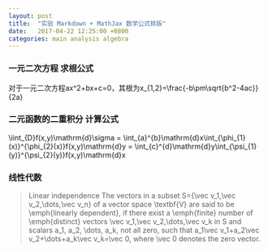 ```yaml
---
layout: post
title:  "实验 Markdown + MathJax 数学公式排版"
date:   2017-04-22 12:25:00 +0800
categories: main analysis algebra
---
```


### 一元二次方程 求根公式

对于一元二次方程ax^2+bx+c=0，其根为x_{1,2}=\frac{-b\pm\sqrt{b^2-4ac}}{2a}

### 二元函数的二重积分 计算公式

\iint_{D}f(x,y)\mathrm{d}\sigma = \int_{a}^{b}\mathrm{d}x\int_{\phi_{1}(x)}^{\phi_{2}(x)}f(x,y)\mathrm{d}y = \int_{c}^{d}\mathrm{d}y\int_{\psi_{1}(y)}^{\psi_{2}(y)}f(x,y)\mathrm{d}x

### 线性代数

> Linear independence
> The vectors in a subset S=\{\vec v_1,\vec v_2,\dots,\vec v_n\} of a vector space \textbf{V} are said to be \emph{linearly dependent}, if there exist a \emph{finite} number of \emph{distinct} vectors \vec v_1,\vec v_2,\dots,\vec v_k in S and scalars a_1, a_2, \dots, a_k, not all zero, such that
> a_1\vec v_1+a_2\vec v_2+\dots+a_k\vec v_k=\vec 0,
> where \vec 0 denotes the zero vector.
